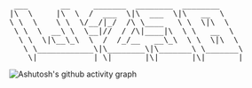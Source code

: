 <pre>
 ___       __     _______  ________  ________     
|\  \     |\  \  /  ___  \|\  ___  \|\   __  \    
\ \  \    \ \  \/__/|_/  /\ \____   \ \  \|\  \   
 \ \  \  __\ \  \__|//  / /\|____|\  \ \   __  \  
  \ \  \|\__\_\  \  /  /_/__   __\_\  \ \  \|\  \ 
   \ \____________\|\________\|\_______\ \_______\
    \|____________| \|_______|\|_______|\|_______|                                 
</pre>

![Ashutosh's github activity graph](https://github-readme-activity-graph.cyclic.app/graph?username=w298&theme=github-compact&hide_title=true&radius=8&area=true)
